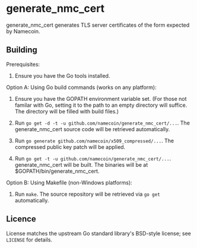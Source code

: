 generate_nmc_cert
=================

generate_nmc_cert generates TLS server certificates of the form expected by Namecoin.

Building
--------

Prerequisites:

1. Ensure you have the Go tools installed.

Option A: Using Go build commands (works on any platform):

1. Ensure you have the GOPATH environment variable set. (For those not
   familar with Go, setting it to the path to an empty directory will suffice.
   The directory will be filled with build files.)

2. Run `go get -d -t -u github.com/namecoin/generate_nmc_cert/...`. The generate_nmc_cert source code will be
   retrieved automatically.

3. Run `go generate github.com/namecoin/x509_compressed/...`.  The compressed public key patch will be applied.

4. Run `go get -t -u github.com/namecoin/generate_nmc_cert/...`. generate_nmc_cert will be built. The binaries will be at
   $GOPATH/bin/generate_nmc_cert.

Option B: Using Makefile (non-Windows platforms):

1. Run `make`. The source repository will be retrieved via `go get`
   automatically.

Licence
-------

License matches the upstream Go standard library's BSD-style license; see `LICENSE` for details.
